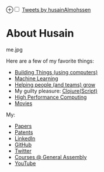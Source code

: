 
<p>
    <label for="mn-figure-1" class="margin-toggle">⊕</label><input type="checkbox" id="mn-figure-1" class="margin-toggle">
    <span class="marginnote">
    <a class="twitter-timeline" data-width="220" href="https://twitter.com/husainAlmohssen?ref_src=twsrc%5Etfw">Tweets by husainAlmohssen</a> <script async src="https://platform.twitter.com/widgets.js" charset="utf-8"></script></span>
</p>

# About Husain

me.jpg

Here are a few of my favorite things: 

- [Building Things (using computers)](/blog/software_engineering)
- [Machine Learning](/blog/Machine_Learning)
- [Helping people (and teams) grow](/blog/management)
- My guilty pleasure: [Clojure(Script)](http://clojure.org)
- [High Performance Computing](http://web.mit.edu/husain/www/)
- [Movies](/blog/Movies)   


My:

- [Papers](http://scholar.google.com/citations?user=CugFCugAAAAJ&hl=en)
- [Patents](https://patents.google.com/?inventor=Husain+al-mohssen&oq=Husain+al-mohssen)
- [LinkedIn](https://www.linkedin.com/in/husainalmohssen/)
- [GitHub](https://github.com/mohsseha)
- [Twitter](https://www.twitter.com/husainalmohssen)
- [Courses @ General Assembly](https://generalassemb.ly/instructors/husain-al-mohssen/11766)
- [YouTube](https://www.youtube.com/channel/UCfik4WDJokKNHJq5Py8WfwA)



